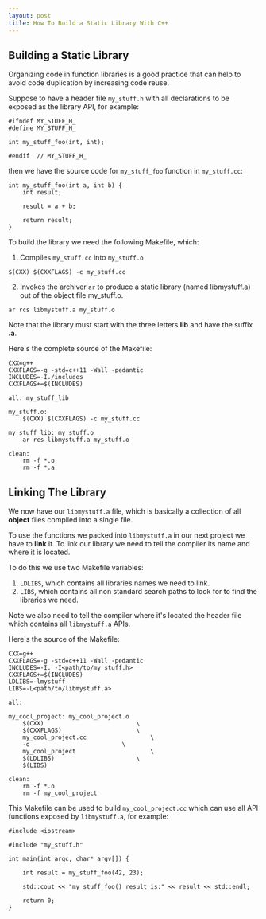 ```yaml
---
layout: post
title: How To Build a Static Library With C++
---
```


## Building a Static Library

Organizing code in function libraries is a good practice that can help to avoid code duplication by increasing code reuse.

Suppose to have a header file `my_stuff.h` with all declarations to be exposed as the library API, for example:

~~~
#ifndef MY_STUFF_H_
#define MY_STUFF_H_

int my_stuff_foo(int, int);

#endif  // MY_STUFF_H_
~~~

then we have the source code for `my_stuff_foo` function in `my_stuff.cc`:

```
int my_stuff_foo(int a, int b) {
    int result;
    
    result = a + b;
    
    return result;
}
```

To build the library we need the following Makefile, which:

1. Compiles `my_stuff.cc` into `my_stuff.o`

```
$(CXX) $(CXXFLAGS) -c my_stuff.cc
```

2. Invokes the archiver `ar` to produce a static library (named libmystuff.a) out of the object file my_stuff.o.

```
ar rcs libmystuff.a my_stuff.o
```
Note that the library must start with the three letters **lib** and have the suffix **.a**. 

Here's the complete source of the Makefile:

```
CXX=g++
CXXFLAGS=-g -std=c++11 -Wall -pedantic
INCLUDES=-I./includes
CXXFLAGS+=$(INCLUDES)

all: my_stuff_lib

my_stuff.o:
	$(CXX) $(CXXFLAGS) -c my_stuff.cc

my_stuff_lib: my_stuff.o
	ar rcs libmystuff.a my_stuff.o

clean:
	rm -f *.o
	rm -f *.a
```
	
## Linking The Library

We now have our `libmystuff.a` file, which is basically a collection of all **object** files compiled into a single file.

To use the functions we packed into `libmystuff.a` in our next project we have to **link** it. To link our library we need to
tell the compiler its name and where it is located.

To do this we use two Makefile variables:

1. `LDLIBS`, which contains all libraries names we need to link.
2. `LIBS`, which contains all non standard search paths to look for to find the libraries we need.

Note we also need to tell the compiler where it's located the header file which contains all `libmystuff.a` APIs.

Here's the source of the Makefile:

```
CXX=g++
CXXFLAGS=-g -std=c++11 -Wall -pedantic
INCLUDES=-I. -I<path/to/my_stuff.h>
CXXFLAGS+=$(INCLUDES)
LDLIBS=-lmystuff
LIBS=-L<path/to/libmystuff.a>

all: 

my_cool_project: my_cool_project.o
	$(CXX)							\
	$(CXXFLAGS)						\
	my_cool_project.cc					\
	-o							\
	my_cool_project						\
	$(LDLIBS)						\
	$(LIBS)

clean:
	rm -f *.o
	rm -f my_cool_project
```
This Makefile can be used to build `my_cool_project.cc` which can use all API functions exposed by `libmystuff.a`, for example:

```
#include <iostream>

#include "my_stuff.h"

int main(int argc, char* argv[]) {

    int result = my_stuff_foo(42, 23);

    std::cout << "my_stuff_foo() result is:" << result << std::endl;

    return 0;
}
```
